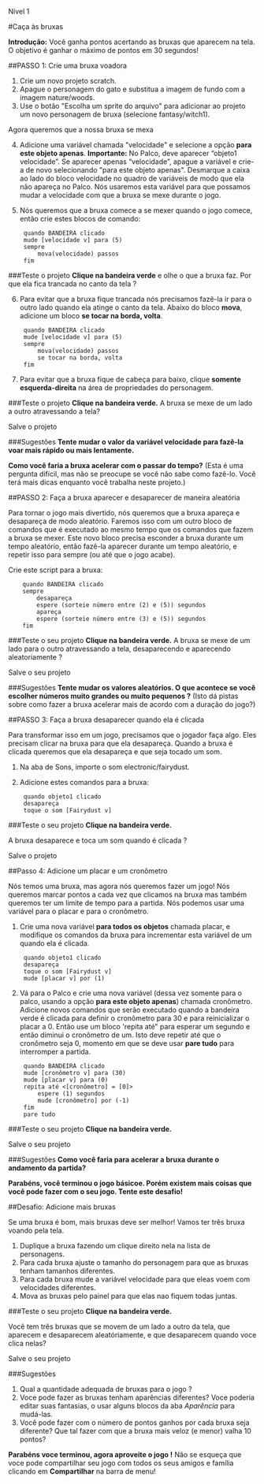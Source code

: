 Nível 1

#Caça às bruxas

__Introdução:__
Você ganha pontos acertando as bruxas que aparecem na tela. O objetivo é ganhar o máximo de pontos em 30 segundos!

##PASSO 1: Crie uma bruxa voadora

1. Crie um novo projeto scratch.
2. Apague o personagem do gato e substitua a imagem de fundo com a imagem nature/woods.
3. Use o botão "Escolha um sprite do arquivo" para adicionar ao projeto um novo personagem de bruxa (selecione fantasy/witch1). 

Agora queremos que a nossa bruxa se mexa

4. Adicione uma variável chamada "velocidade" e selecione a opção __para este objeto apenas__.
__Importante:__ No Palco, deve aparecer “objeto1 velocidade”.
Se aparecer apenas “velocidade”, apague a variável e crie-a de novo selecionando "para este objeto apenas".
Desmarque a caixa ao lado do bloco velocidade no quadro de variáveis de modo que ela não apareça no Palco.
 Nós usaremos esta variável para que possamos mudar a velocidade com que a bruxa se mexe durante o jogo.
5. Nós queremos que a bruxa comece a se mexer quando o jogo comece, então crie estes blocos de comando:

		quando BANDEIRA clicado
		mude [velocidade v] para (5)
		sempre
			mova(velocidade) passos
		fim
		
###Teste o projeto
__Clique na bandeira verde__ e olhe o que a bruxa faz. Por que ela fica trancada no canto da tela ?

6. Para evitar que a bruxa fique trancada nós precisamos fazê-la ir para o outro lado quando ela atinge o canto da tela. Abaixo do bloco __mova__, adicione um  bloco __se tocar na borda, volta__.

		quando BANDEIRA clicado
		mude [velocidade v] para (5)
		sempre
			mova(velocidade) passos
			se tocar na borda, volta
		fim
		
7. Para evitar que a bruxa fique de cabeça para baixo, clique  __somente esquerda-direita__ na área de propriedades do personagem.

###Teste o projeto
__Clique na bandeira verde.__ 
A bruxa se mexe de um lado a outro atravessando a tela?

Salve o projeto

###Sugestões
__Tente mudar o valor da variável velocidade para fazê-la voar mais rápido ou mais lentamente.__

__Como você faria a bruxa acelerar com o passar do tempo?__
(Esta é uma pergunta difícil, mas não se preocupe se você não sabe como fazê-lo. Você terá mais dicas enquanto você trabalha neste projeto.)

##PASSO 2: Faça a bruxa aparecer e desaparecer de maneira aleatória

Para tornar o jogo mais divertido, nós queremos que a bruxa apareça e desapareça de modo aleatório. Faremos isso com um outro bloco de comandos que é executado ao mesmo tempo que os comandos que fazem a bruxa se mexer. Este novo bloco precisa esconder a bruxa durante um tempo aleatório, então fazê-la aparecer durante um tempo aleatório, e repetir isso para sempre (ou até que o jogo acabe).

Crie este script para a bruxa:


		quando BANDEIRA clicado
		sempre
			desapareça
			espere (sorteie número entre (2) e (5)) segundos
			apareça
			espere (sorteie número entre (3) e (5)) segundos
		fim

###Teste o seu projeto
__Clique na bandeira verde.__ 
A bruxa se mexe de um lado para o outro atravessando a tela, desaparecendo e aparecendo aleatoriamente ?

Salve o seu projeto

###Sugestões
__Tente mudar os valores aleatórios. O que acontece se você escolher números muito grandes ou muito pequenos ?__
(Isto dá pistas sobre como fazer a bruxa acelerar mais de acordo com a duração do jogo?)

##PASSO 3: Faça a bruxa desaparecer quando ela é clicada

Para transformar isso em um jogo, precisamos que o jogador faça algo. Eles precisam clicar na bruxa para que ela desapareça. Quando a bruxa é clicada queremos que ela desapareça e que seja tocado um som.

1. Na aba de Sons, importe o som electronic/fairydust. 

2. Adicione estes comandos para a bruxa:


		quando objeto1 clicado
		desapareça
		toque o som [Fairydust v]
		
###Teste o seu projeto
__Clique na bandeira verde.__

A bruxa desaparece e toca um som quando é clicada ?

Salve o projeto

##Passo 4: Adicione um placar e um cronômetro

Nós temos uma bruxa, mas agora nós queremos fazer um jogo! Nós queremos marcar pontos a cada vez que clicamos na bruxa mas também queremos ter um limite de tempo para a partida. Nós podemos usar uma variável para o placar
 e para o cronômetro.


1. Crie uma nova variável __para todos os objetos__ chamada placar, e modifique os comandos da bruxa para incrementar esta variável de um quando ela é clicada.


		quando objeto1 clicado
		desapareça
		toque o som [Fairydust v]
		mude [placar v] por (1)

	
2. Vá para o Palco e crie uma nova variável (dessa vez somente para o palco, usando a opção __para	este objeto apenas__) chamada cronômetro. Adicione novos comandos que serão executado quando a bandeira verde é clicada para definir o cronômetro para 30 e para reinicializar o placar a 0. Então use um bloco 'repita até" para esperar um segundo e então diminui o cronômetro de um. Isto deve repetir até que o cronômetro seja 0, momento em que se deve usar __pare tudo__ para interromper a partida.
	
		quando BANDEIRA clicado
		mude [cronômetro v] para (30)
		mude [placar v] para (0)
		repita até <[cronômetro] = [0]>
			espere (1) segundos
			mude [cronômetro] por (-1)
		fim
		pare tudo

###Teste o seu projeto
__Clique na bandeira verde.__

Salve o seu projeto


###Sugestões
__Como você faria para acelerar a bruxa durante o andamento da partida?__


__Parabéns, você terminou o jogo básicoe. Porém existem mais coisas que você pode fazer com o seu jogo. Tente este desafio!__

##Desafio: Adicione mais bruxas

Se uma bruxa é bom, mais bruxas deve ser melhor! Vamos ter três bruxa voando pela tela.

1. Duplique a bruxa fazendo um clique direito nela na lista de personagens.
2. Para cada bruxa ajuste o tamanho do personagem para que as bruxas tenham tamanhos diferentes.
3. Para cada bruxa mude a variável velocidade para que eleas voem com velocidades diferentes.
4. Mova as bruxas pelo painel para que elas nao fiquem todas juntas.

###Teste o seu projeto
__Clique na bandeira verde.__

Você tem três bruxas que se movem de um lado a outro da tela, que aparecem e desaparecem aleatóriamente, e que desaparecem quando voce clica nelas?

Salve o seu projeto


###Sugestões
1. Qual a quantidade adequada de bruxas para o jogo ?
2. Voce pode fazer as bruxas tenham aparências diferentes? Voce poderia editar suas fantasias, o usar alguns blocos da aba _Aparência_ para mudá-las.
3. Você pode fazer com o número de pontos ganhos por cada bruxa seja diferente? Que tal fazer com que a bruxa mais veloz (e menor) valha 10 pontos?


__Parabéns voce terminou, agora aproveite o jogo !__
Não se esqueça que voce pode compartilhar seu jogo com todos os seus amigos e família clicando em __Compartilhar__ na barra de menu!
